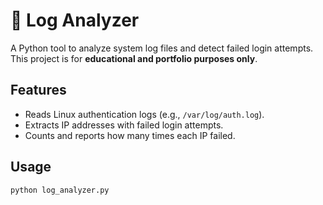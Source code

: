 # 🔐 Log Analyzer

A Python tool to analyze system log files and detect failed login attempts.  
This project is for **educational and portfolio purposes only**.

## Features
- Reads Linux authentication logs (e.g., `/var/log/auth.log`).
- Extracts IP addresses with failed login attempts.
- Counts and reports how many times each IP failed.

## Usage
```bash
python log_analyzer.py
